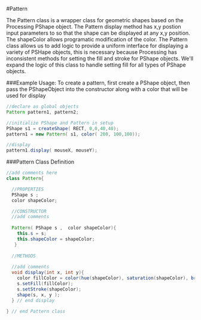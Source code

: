 #Pattern

The Pattern class is a wrapper class for geometric shapes based on the Processing PShape object. The Pattern display method has x,y postion input parameters to so that the shape can be displayed at any x,y position.  The shapeColor allows programatic modification of the color. The Pattern class allows us to add logic to provide a uniform interface for displaying a variety of PSHape objects, this is necessary because Processing has inconsistent methods for setting the fill and stroke for PShape objects.  We'll expand the logic of this class to handle setting fill for all types of PShape objects.

###Example Usage:
To create a pattern, first create a PShape object, then pass the PShapeObject into the constructor along with a color that will be used for display


```java
//declare as global objects
Pattern pattern1, pattern2;

//initialize PShape and Pattern in setup
PShape s1 = createShape( RECT, 0,0,40,40);
pattern1 = new Pattern( s1, color( 280, 100,100));

//display 
pattern1.display( mouseX, mouseY);
```


###Pattern Class Definition

```java
//add comments here
class Pattern{

  //PROPERTIES
  PShape s ;
  color shapeColor;

  //CONSTRUCTOR 
  //add comments
 
  Pattern( PShape s ,  color shapeColor){
    this.s = s;
    this.shapeColor = shapeColor;
   }
  
  //METHODS
  
  //add comments
  void display(int x, int y){
    color fillColor = color(hue(shapeColor), saturation(shapeColor), brightness( shapeColor), 50); //set alpha to 100 for no transparency
    s.setFill(fillColor);
    s.setStroke(shapeColor);
    shape(s, x, y );
  } // end display
 
} // end Pattern class
```

